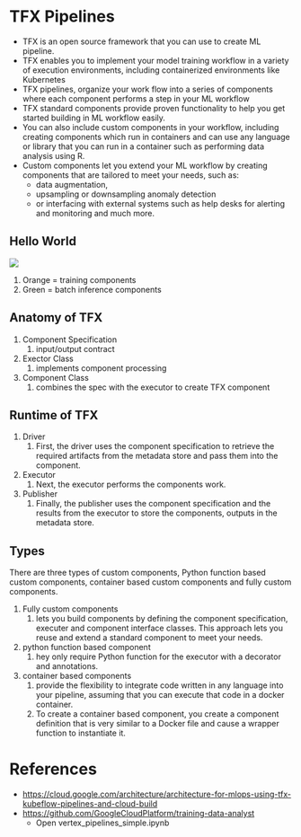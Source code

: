 # TFX Pipelines

- TFX is an open source framework that you can use to create ML pipeline.
- TFX enables you to implement your model training workflow in a variety of execution environments, including containerized environments like Kubernetes
- TFX pipelines, organize your work flow into a series of components where each component performs a step in your ML workflow
- TFX standard components provide proven functionality to help you get started building in ML workflow easily.
- You can also include custom components in your workflow, including creating components which run in containers and can use any language or library that you can run in a container such as performing data analysis using R. 
- Custom components let you extend your ML workflow by creating components that are tailored to meet your needs, such as:
  - data augmentation, 
  - upsampling or downsampling anomaly detection 
  - or interfacing with external systems such as help desks for alerting and monitoring and much more.

## Hello World
![](tfx-hello.png)
1. Orange = training components
2. Green = batch inference components

## Anatomy of TFX
1. Component Specification
   1. input/output contract
2. Exector Class
   1. implements component processing
3. Component Class
   1. combines the spec with the executor to create TFX component

## Runtime of TFX
1. Driver
   1. First, the driver uses the component specification to retrieve the required artifacts from the metadata store and pass them into the component.
2. Executor
   1. Next, the executor performs the components work.
3. Publisher
   1. Finally, the publisher uses the component specification and the results from the executor to store the components, outputs in the metadata store. 

## Types
There are three types of custom components, Python function based custom components, container based custom components and fully custom components.
1. Fully custom components 
   1. lets you build components by defining the component specification, executer and component interface classes. This approach lets you reuse and extend a standard component to meet your needs.
2. python function based component
   1. hey only require Python function for the executor with a decorator and annotations. 
3. container based components
   1. provide the flexibility to integrate code written in any language into your pipeline, assuming that you can execute that code in a docker container. 
   2. To create a container based component, you create a component definition that is very similar to a Docker file and cause a wrapper function to instantiate it.

# References
- https://cloud.google.com/architecture/architecture-for-mlops-using-tfx-kubeflow-pipelines-and-cloud-build
- https://github.com/GoogleCloudPlatform/training-data-analyst
  - Open vertex_pipelines_simple.ipynb